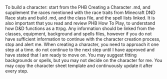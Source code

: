 To build a character: start from the PHB Creating a Character .md, and supplement the races mentioned with the race traits from Minecraft DND Race stats and build .md, and the class file, and the spell lists linked. It is also important that you read and review PHB How To Play, to understand how D&D functions as a ttrpg.  Any information should be linked from the classes, equipment, background and spells files, however if you do not have sufficient information to continue with the character creation process, stop and alert me.
When creating a character, you need to approach it one step at a time. do not continue to the next step until I have approved and have stated that I am ready to move on. You may suggest fitting backgrounds or spells, but you may not decide on the character for me. You may copy the character sheet template and continuously update it after every step.